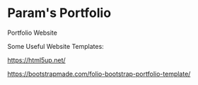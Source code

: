 # Param's Portfolio
Portfolio Website

Some Useful Website Templates:

https://html5up.net/

https://bootstrapmade.com/folio-bootstrap-portfolio-template/
